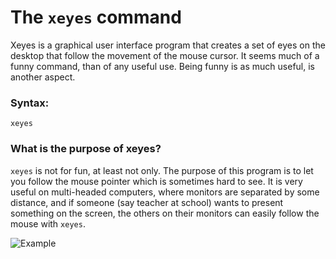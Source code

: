 # The `xeyes` command

Xeyes is a graphical user interface program that creates a set of eyes on the desktop that follow the movement of the mouse cursor. It seems much of a funny command, than of any useful use. Being funny is as much useful, is another aspect. 

### Syntax:

```
xeyes
```

### What is the purpose of xeyes?

`xeyes` is not for fun, at least not only. The purpose of this program is to let you follow the mouse pointer which is sometimes hard to see. It is very useful on multi-headed computers, where monitors are separated by some distance, and if someone (say teacher at school) wants to present something on the screen, the others on their monitors can easily follow the mouse with `xeyes`.

![Example](https://www.google.com/url?sa=i&url=https%3A%2F%2Fwww.tecmint.com%2Flinux-funny-commands%2F&psig=AOvVaw0MjQFQNaE6wvS3Q6R05QrV&ust=1635607712665000&source=images&cd=vfe&ved=0CAsQjRxqFwoTCMie0Ij47_MCFQAAAAAdAAAAABAL)
